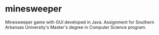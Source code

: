 # minesweeper

Minesweeper game with GUI developed in Java. Assignment for Southern Arkansas University's Master's degree in Computer Science program.
